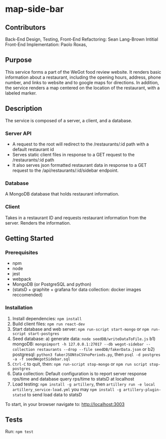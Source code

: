 # map-side-bar
## Contributors
Back-End Design, Testing, Front-End Refactoring: Sean Lang-Brown
Intitial Front-End Implementation: Paolo Roxas, 


## Purpose
This service forms a part of the WeGot food review website. It renders basic information about a restaurant, including the opening hours, address, phone number, and links to website and to google maps for directions. In addition, the service renders a map centered on the location of the restaurant, with a labeled marker.

## Description
The service is composed of a server, a  client, and a database.
### Server API
- A request to the root will redirect to the /restaurants/:id path with a default restaurant id
- Serves static client files in response to a GET request to the /restaurants/:id path
- It also serves json formatted restaurant data in response to a GET request to the /api/restaurants/:id/sidebar endpoint.
### Database
A MongoDB database that holds restaurant information.
### Client
Takes in a restaurant ID and requests restaurant information from the server. Renders the information.

## Getting Started
### Prerequisites
- npm
- node
- jest
- webpack
- MongoDB (or PostgreSQL and python)
- (statsD + graphite + grafana for data collection: docker images reccomended)

### Installation
1. Install dependencies: `npm install`
2. Build client files: `npm run react-dev`
3. Start database and web server: `npm run-script start-mongo` or `npm run-script start-postgres`
4. Seed database:
	a) generate data: `node seedDB/writeDataToFile.js`
	b1) mongoDB: `mongoimport -h 127.0.0.1:27017 --db wegot-sidebar --collection restaurants --drop --file seedDB/fakerData.json`
	or b2) postgresql: `python3 fakerJSONtoCSVnoPeriods.py`, then `psql -d postgres -a -f seedWegotSidebar.sql`
5. `Ctrl-C` to quit, then: `npm run-script stop-mongo` or `npm run script stop-postgres`
6. Data collection: Default configuration is to report server response rps/time and database query rps/time to statsD at localhost
7. Load testing: `npm install -g artillery`, then `artillery run -e local artillery_service-load.yml` you may `npm install -g artillery-plugin-statsd` to send load data to statsD

To start, in your browser navigate to: [http://localhost:3003](http://localhost:3003)

## Tests
Run: `npm test`
